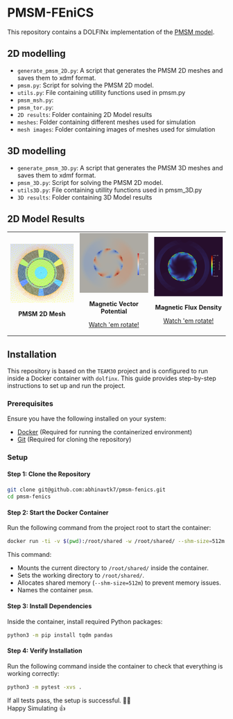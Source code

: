 # PMSM-FEniCS

This repository contains a DOLFINx implementation of the [PMSM model]([http://www.compumag.org/jsite/images/stories/TEAM/problem30a.pdf](https://doi.org/10.1016/j.finel.2022.103755)).

## 2D modelling

- `generate_pmsm_2D.py`: A script that generates the PMSM 2D meshes and saves them to xdmf format. 
- `pmsm.py`: Script for solving the PMSM 2D model.  
- `utils.py`: File containing utillity functions used in pmsm.py
- `pmsm_msh.py`: 
- `pmsm_tor.py`: 
- `2D results`: Folder containing 2D Model results
- `meshes`: Folder containing different meshes used for simulation
- `mesh images`: Folder containing images of meshes used for simulation

## 3D modelling

- `generate_pmsm_3D.py`: A script that generates the PMSM 3D meshes and saves them to xdmf format. 
- `pmsm_3D.py`: Script for solving the PMSM 2D model.
- `utils3D.py`: File containing utillity functions used in pmsm_3D.py
- `3D results`: Folder containing 3D Model results

## 2D Model Results
<table>
  <tr>
    <td align="center">
      <a href="./meshes/mesh%20screenshots/2D%20mesh%20-%20res%200.001.png">
        <img src="./meshes/mesh%20screenshots/2D%20mesh%20-%20res%200.001.png" alt="PMSM 2D Mesh" width="300">
      </a>
      <p><b>PMSM 2D Mesh</b></p>
    </td>
    <td align="center">
      <a href="./2D%20results/PMSM2D_Az.png">
        <img src="./2D%20results/PMSM2D_Az.png" alt="Magnetic Vector Potential" width="300">
      </a>
      <p><b>Magnetic Vector Potential</b></p>
      <p><a href="https://drive.google.com/file/d/1GrcKroc-dno4-W_8fjqnpYRnWG8lCafS/view?usp=sharing">Watch 'em rotate!</a></p>
    </td>
    <td align="center">
      <a href="./2D%20results/PMSM2D_B.png">
        <img src="./2D%20results/PMSM2D_B.png" alt="Magnetic Flux Density" width="300">
      </a>
      <p><b>Magnetic Flux Density</b></p>
      <p><a href="https://drive.google.com/file/d/1d07aff6dNZa5njJSuvVtAdGsNQwggtUH/view?usp=sharing">Watch 'em rotate!</a></p>
    </td>
  </tr>
</table>


## Installation
This repository is based on the `TEAM30` project and is configured to run inside a Docker container with `dolfinx`. This guide provides step-by-step instructions to set up and run the project.


### **Prerequisites**

Ensure you have the following installed on your system:

- [Docker](https://docs.docker.com/get-docker/) (Required for running the containerized environment)
- [Git](https://git-scm.com/downloads) (Required for cloning the repository)

### **Setup**

#### **Step 1: Clone the Repository**
```bash
git clone git@github.com:abhinavtk7/pmsm-fenics.git
cd pmsm-fenics
```

#### **Step 2: Start the Docker Container**
Run the following command from the project root to start the container:
```bash
docker run -ti -v $(pwd):/root/shared -w /root/shared/ --shm-size=512m --name=pmsm ghcr.io/fenics/dolfinx/dolfinx:v0.7.0
```

This command:
- Mounts the current directory to `/root/shared/` inside the container.
- Sets the working directory to `/root/shared/`.
- Allocates shared memory (`--shm-size=512m`) to prevent memory issues.
- Names the container `pmsm`.

#### **Step 3: Install Dependencies**
Inside the container, install required Python packages:
```bash
python3 -m pip install tqdm pandas
```

#### **Step 4: Verify Installation**
Run the following command inside the container to check that everything is working correctly:
```bash
python3 -m pytest -xvs .
```

If all tests pass, the setup is successful. 🥳🥳 </br>
Happy Simulating 👍

